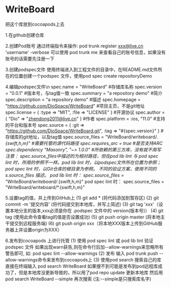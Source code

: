 # WriteBoard
把这个库放到cocoapods上去

1.在github创建仓库

2.创建Pod账号
通过终端指令来操作: pod trunk register xxx@live.cn  'username'  -verbose
可以使用 pod trunk me 来查看自己的账号信息，如果没有账号的话需要先注册一下

3.创建podspec文件
使用终端进入到工程文件的目录中，在README.md文件所在的位置创建一个podspec 文件，使用pod spec create repositoryDemo

4.编辑podspec文件\n
spec.name         = "WriteBoard"    #存储库名称
spec.version      = "0.0.1"      #版本号，与tag值一致
spec.summary      = "a repository demo"  #简介
spec.description  = "a repository demo"  #描述
spec.homepage     = "https://github.com/DioSpace/WriteBoard"      #项目主页，不是git地址
spec.license      = { :type => "MIT", :file => "LICENSE" }   #开源协议
spec.author             = { "Dio" => "zhendong2011@live.cn" }  #作者
spec.platform     = :ios, "11.0"                  #支持的平台和版本号
spec.source       = { :git => "https://github.com/DioSpace/WriteBoard.git", :tag => "#{spec.version}" }         #存储库的git地址，以及tag值
spec.source_files  =  "WriteBoard/writeboard/*.{swift,h,m}" #需要托管的源代码路径
spec.requires_arc = true #是否支持ARC
spec.dependency "Masonry", "~> 1.0.0"    #所依赖的第三方库，没有就不用写
注意：
spec.source_files中描述的为相对路径，但在pod lib lint 与 pod spec lint 时，所用的参照不一样。pod lib lint 时，以podspec文件所在位置为参照；pod spec lint 时，以Git仓库的根目录为参照。
不同的验证方案，使用不同的s.source_files 描述。
pod lib lint 时：
spec.source_files  = "WriteBoard/writeboard/*.{swift,h,m}"
pod spec lint 时：
spec.source_files  = "WriteBoard/writeboard/*.{swift,h,m}"


5.设置tag的值，并上传到GitHub上
(1) git add * (将代码添加到暂存区)
(2) git commit -m '提交内容' (将代码提交到本地库，并写上简述)
(3) git tag 'xxx'（设置本地分支的版本,xxx必须是你在 .podspec 文件中的 version(版本号)）
(4) git tag (使用此命令查看tag的值是否设置成功)
(5) git push origin master (将本地主干提交到远程服务端)
(6) git push origin xxx（将本地XXX版本上传到GitHub服务器上并设置origin为XXX）

6.发布到cocoapods 上进行托管
(1) 使用 pod spec lint 或 pod lib lint  验证podspec 文件
如果出现warn获告,则在命令行后加--allow-warnings来忽略所有警告即可, 如: pod spec lint --allow-warnings
(2) 发布
输入 pod trunk push --allow-warnings命令来发布到cocoapods上
(3) 使用pod search 搜索自己的库
直接在终端输入 pod search WriteBoard 
如果搜不到可能是发布到pod远程库成功了，但是本地库没更新导致的，所以用了pod repo update 更新本地库
然后用 pod search WriteBoard --simple 再次搜索 (注:--simple是只搜索库名字)
